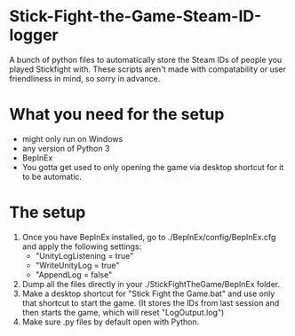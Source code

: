 # Stick-Fight-the-Game-Steam-ID-logger
A bunch of python files to automatically store the Steam IDs of people you played Stickfight with.
These scripts aren't made with compatability or user friendliness in mind, so sorry in advance.

# What you need for the setup
-  might only run on Windows
-  any version of Python 3
-  BepInEx
-  You gotta get used to only opening the game via desktop shortcut for it to be automatic.

# The setup
1. Once you have BepInEx installed, go to ./BepInEx/config/BepInEx.cfg and apply the following settings:
    -  "UnityLogListening = true"
    -  "WriteUnityLog = true"
    -  "AppendLog = false"
3. Dump all the files directly in your ./StickFightTheGame/BepInEx folder.
4. Make a desktop shortcut for "Stick Fight the Game.bat" and use only that shortcut to start the game. (It stores the IDs from last session and then starts the game, which will reset "LogOutput.log")
5. Make sure .py files by default open with Python.
